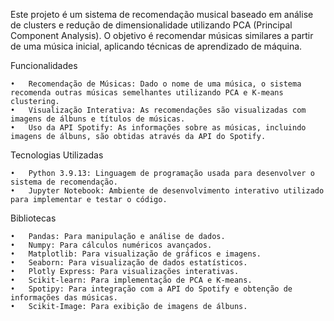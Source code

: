 Este projeto é um sistema de recomendação musical baseado em análise de clusters e redução de dimensionalidade utilizando PCA (Principal Component Analysis). O objetivo é recomendar músicas similares a partir de uma música inicial, aplicando técnicas de aprendizado de máquina.

Funcionalidades

	•	Recomendação de Músicas: Dado o nome de uma música, o sistema recomenda outras músicas semelhantes utilizando PCA e K-means clustering.
	•	Visualização Interativa: As recomendações são visualizadas com imagens de álbuns e títulos de músicas.
	•	Uso da API Spotify: As informações sobre as músicas, incluindo imagens de álbuns, são obtidas através da API do Spotify.

Tecnologias Utilizadas

	•	Python 3.9.13: Linguagem de programação usada para desenvolver o sistema de recomendação.
	•	Jupyter Notebook: Ambiente de desenvolvimento interativo utilizado para implementar e testar o código.

Bibliotecas

	•	Pandas: Para manipulação e análise de dados.
	•	Numpy: Para cálculos numéricos avançados.
	•	Matplotlib: Para visualização de gráficos e imagens.
	•	Seaborn: Para visualização de dados estatísticos.
	•	Plotly Express: Para visualizações interativas.
	•	Scikit-learn: Para implementação de PCA e K-means.
	•	Spotipy: Para integração com a API do Spotify e obtenção de informações das músicas.
	•	Scikit-Image: Para exibição de imagens de álbuns.
